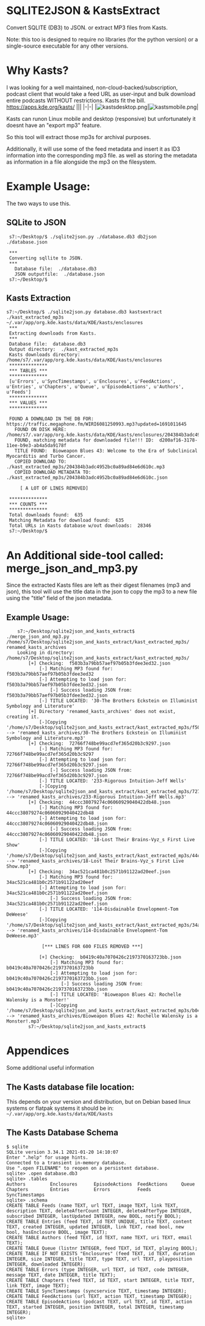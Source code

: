 # SQLITE2JSON & KastsExtract
Convert SQLITE (DB3) to JSON.
or extract MP3 files from Kasts.

Note: this too is designed to require no libraries (for the python version) or 
a single-source executable for any other versions.

# Why Kasts?
I was looking for a well maintained, non-cloud-backed/subscription, podcast client that
would take a feed URL as user-input and bulk download entire podcasts WITHOUT restrictions.
Kasts fit the bill.
https://apps.kde.org/kasts/
|||
|-|-|
|![kastsdesktop.png](https://cdn.kde.org/screenshots/kasts/kasts-desktop.png)|![kastsmobile.png](https://cdn.kde.org/screenshots/kasts/kasts-mobile.png)|

Kasts can runon Linux mobile and desktop (responsive) but unfortunately it doesnt have an "export mp3" feature.

So this tool will extract those mp3s for archival purposes. 

Additionally, it will use some of the feed metadata and insert it as ID3 information into the corresponding mp3 file.
as well as storing the metadata as information in a file alongside the mp3 on the filesystem.

# Example Usage: 
The two ways to use this.

## SQLite to JSON
``` 
 s7:~/Desktop/$ ./sqlite2json.py ./database.db3 db2json ./database.json
 
 ***
 Converting sqllite to JSON.
 *** 
   Database file:  ./database.db3
   JSON outputfile:  ./database.json
 s7:~/Desktop/$ 
```

## Kasts Extraction
```
s7:~/Desktop/$ ./sqlite2json.py database.db3 kastsextract ./kast_extracted_mp3s ~/.var/app/org.kde.kasts/data/KDE/kasts/enclosures
 ***
 Extracting downloads from Kasts.
 ***
 Database file:  database.db3
 Output directory:  ./kast_extracted_mp3s
 Kasts downloads directory:  /home/s7/.var/app/org.kde.kasts/data/KDE/kasts/enclosures
 **************
 *** TABLES ***
 **************
 [u'Errors', u'SyncTimestamps', u'Enclosures', u'FeedActions', u'Entries', u'Chapters', u'Queue', u'EpisodeActions', u'Authors', u'Feeds']
 **************
 *** VALUES ***
 **************
 
 FOUND A DOWNLOAD IN THE DB FOR:  https://traffic.megaphone.fm/WIRI6081250993.mp3?updated=1691011645 
   FOUND ON DISK HERE:  /home/s7/.var/app/org.kde.kasts/data/KDE/kasts/enclosures/204384b3adc4952bc0a89ad84e6d610c
   FOUND, matching metadata for downloaded file!!! ID:  d200af16-3178-11ee-b9e3-ab4a5da9178f
   TITLE FOUND:  Bioweapon Blues 43: Welcome to the Era of Subclinical Myocarditis and Turbo Cancer.
   COPIED DOWNLOAD TO:  ./kast_extracted_mp3s/204384b3adc4952bc0a89ad84e6d610c.mp3
   COPIED DOWNLOAD METADATA TO:  ./kast_extracted_mp3s/204384b3adc4952bc0a89ad84e6d610c.json
 
     [ A LOT OF LINES REMOVED]
 
 **************
 *** COUNTS ***
 **************
 Total downloads found:  635
 Matching Metadata for download found:  635
 Total URLs in Kasts database w/out downloads:  28346
 s7:~/Desktop/$ 
```
# An Additional side-tool called: merge_json_and_mp3.py 
Since the extracted Kasts files are left as their digest filenames (mp3 and json), this tool
will use the title data in the json to copy the mp3 to a new file using the "title" field of
the json metadata.

## Example Usage:
```
    s7:~/Desktop/sqlite2json_and_kasts_extract$ ./merge_json_and_mp3.py /home/s7/Desktop/sqlite2json_and_kasts_extract/kast_extracted_mp3s/ renamed_kasts_archives
    Looking in directory:  /home/s7/Desktop/sqlite2json_and_kasts_extract/kast_extracted_mp3s/
        [+] Checking:  f503b3a79bb57aef97b05b3fdee3ed32.json
            [-] Matching MP3 found for:  f503b3a79bb57aef97b05b3fdee3ed32
            [-] Attempting to load json for: f503b3a79bb57aef97b05b3fdee3ed32.json
                [-] Success loading JSON from:  f503b3a79bb57aef97b05b3fdee3ed32.json
            [-] TITLE LOCATED: '30-The Brothers Eckstein on Illuminist Symbology and Literature'
        [+] Directory 'renamed_kasts_archives' does not exist, creating it.
            [-]Copying '/home/s7/Desktop/sqlite2json_and_kasts_extract/kast_extracted_mp3s/f503b3a79bb57aef97b05b3fdee3ed32.mp3' --> 'renamed_kasts_archives/30-The Brothers Eckstein on Illuminist Symbology and Literature.mp3'
        [+] Checking:  72766f748be99acd7ef365d20b3c9297.json
            [-] Matching MP3 found for:  72766f748be99acd7ef365d20b3c9297
            [-] Attempting to load json for: 72766f748be99acd7ef365d20b3c9297.json
                [-] Success loading JSON from:  72766f748be99acd7ef365d20b3c9297.json
            [-] TITLE LOCATED: '233-Rigorous Intuition-Jeff Wells'
            [-]Copying '/home/s7/Desktop/sqlite2json_and_kasts_extract/kast_extracted_mp3s/72766f748be99acd7ef365d20b3c9297.mp3' --> 'renamed_kasts_archives/233-Rigorous Intuition-Jeff Wells.mp3'
        [+] Checking:  44ccc38079274c06060929040422db48.json
            [-] Matching MP3 found for:  44ccc38079274c06060929040422db48
            [-] Attempting to load json for: 44ccc38079274c06060929040422db48.json
                [-] Success loading JSON from:  44ccc38079274c06060929040422db48.json
            [-] TITLE LOCATED: '18-Lost Their Brains-Vyz_s First Live Show'
            [-]Copying '/home/s7/Desktop/sqlite2json_and_kasts_extract/kast_extracted_mp3s/44ccc38079274c06060929040422db48.mp3' --> 'renamed_kasts_archives/18-Lost Their Brains-Vyz_s First Live Show.mp3'
        [+] Checking:  34ac521ca481b0c2571b91122ad20eef.json
            [-] Matching MP3 found for:  34ac521ca481b0c2571b91122ad20eef
            [-] Attempting to load json for: 34ac521ca481b0c2571b91122ad20eef.json
                [-] Success loading JSON from:  34ac521ca481b0c2571b91122ad20eef.json
            [-] TITLE LOCATED: '114-Disdainable Envelopment-Tom DeWeese'
            [-]Copying '/home/s7/Desktop/sqlite2json_and_kasts_extract/kast_extracted_mp3s/34ac521ca481b0c2571b91122ad20eef.mp3' --> 'renamed_kasts_archives/114-Disdainable Envelopment-Tom DeWeese.mp3'
 
             [*** LINES FOR 600 FILES REMOVED ***]

            [+] Checking:  b0419c40a7070426c2197370163723bb.json
                [-] Matching MP3 found for:  b0419c40a7070426c2197370163723bb
                [-] Attempting to load json for: b0419c40a7070426c2197370163723bb.json
                    [-] Success loading JSON from:  b0419c40a7070426c2197370163723bb.json
                [-] TITLE LOCATED: 'Bioweapon Blues 42: Rochelle Walensky is a Monster!'
                [-]Copying '/home/s7/Desktop/sqlite2json_and_kasts_extract/kast_extracted_mp3s/b0419c40a7070426c2197370163723bb.mp3' --> 'renamed_kasts_archives/Bioweapon Blues 42: Rochelle Walensky is a Monster!.mp3'
        s7:~/Desktop/sqlite2json_and_kasts_extract$
```
# Appendices
Some additional useful information

## The Kasts database file location:
This depends on your version and distribution, but on Debian based linux systems or flatpak systems it should be in:
`~/.var/app/org.kde.kasts/data/KDE/kasts`

## The Kasts Database Schema
```
$ sqlite
SQLite version 3.34.1 2021-01-20 14:10:07
Enter ".help" for usage hints.
Connected to a transient in-memory database.
Use ".open FILENAME" to reopen on a persistent database.
sqlite> .open database.db3
sqlite> .tables
Authors         Enclosures      EpisodeActions  FeedActions     Queue         
Chapters        Entries         Errors          Feeds           SyncTimestamps
sqlite> .schema
CREATE TABLE Feeds (name TEXT, url TEXT, image TEXT, link TEXT, description TEXT, deleteAfterCount INTEGER, deleteAfterType INTEGER, subscribed INTEGER, lastUpdated INTEGER, new BOOL, notify BOOL);
CREATE TABLE Entries (feed TEXT, id TEXT UNIQUE, title TEXT, content TEXT, created INTEGER, updated INTEGER, link TEXT, read bool, new bool, hasEnclosure BOOL, image TEXT);
CREATE TABLE Authors (feed TEXT, id TEXT, name TEXT, uri TEXT, email TEXT);
CREATE TABLE Queue (listnr INTEGER, feed TEXT, id TEXT, playing BOOL);
CREATE TABLE IF NOT EXISTS "Enclosures" (feed TEXT, id TEXT, duration INTEGER, size INTEGER, title TEXT, type TEXT, url TEXT, playposition INTEGER, downloaded INTEGER);
CREATE TABLE Errors (type INTEGER, url TEXT, id TEXT, code INTEGER, message TEXT, date INTEGER, title TEXT);
CREATE TABLE Chapters (feed TEXT, id TEXT, start INTEGER, title TEXT, link TEXT, image TEXT);
CREATE TABLE SyncTimestamps (syncservice TEXT, timestamp INTEGER);
CREATE TABLE FeedActions (url TEXT, action TEXT, timestamp INTEGER);
CREATE TABLE EpisodeActions (podcast TEXT, url TEXT, id TEXT, action TEXT, started INTEGER, position INTEGER, total INTEGER, timestamp INTEGER);
sqlite> 
```


